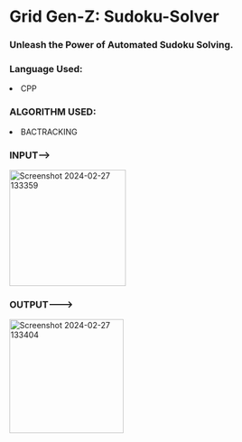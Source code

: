 # Grid Gen-Z: Sudoku-Solver
<h3>Unleash the Power of Automated Sudoku Solving.</h3>
<h3>Language Used:</h3>
<li>CPP</li>
<H3>ALGORITHM USED:</H3>
<LI>BACTRACKING</LI>
<H3>INPUT--></H3>
<img width="206" alt="Screenshot 2024-02-27 133359" src="https://github.com/KhushiAgarwal22/Sudoku-Solver/assets/121626411/ccb2fbad-d95b-43f6-b5d3-6aacfa18aaca">
<H3>OUTPUT---></H3>
<img width="202" alt="Screenshot 2024-02-27 133404" src="https://github.com/KhushiAgarwal22/Sudoku-Solver/assets/121626411/4a38ad18-ca5a-443c-a2f1-bddee58dec1f">
